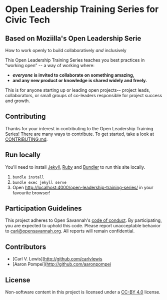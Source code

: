 # Open Leadership Training Series for Civic Tech
## Based on Moziilla's Open Leadership Serie
How to work openly to build collaboratively *and* inclusively

This Open Leadership Training Series teaches you best practices in “working open” -- a way of working where:

* **_everyone_ is invited to collaborate on something amazing,**
* **and any new product or knowledge is shared widely and freely.**

This is for anyone starting up or leading open projects-- project leads, collaborators, or small groups of co-leaders responsible for project success and growth.

## Contributing

Thanks for your interest in contributing to the Open Leadership Training Series! There are many ways to contribute. To get started, take a look at [CONTRIBUTING.md](CONTRIBUTING.md).

## Run locally

You'll need to install [Jekyll](https://jekyllrb.com/), [Ruby](https://www.ruby-lang.org/en/) and [Bundler](http://bundler.io/) to run this site locally.

1. `bundle install`
2. `bundle exec jekyll serve`
3. Open [http://localhost:4000/open-leadership-training-series/](http://localhost:4000/open-leadership-training-series/) in your favourite browser!

## Participation Guidelines

This project adheres to Open Savannah's [code of conduct](CODE_OF_CONDUCT.md). By participating, you are expected to uphold this code. Please report unacceptable behavior to carl@opensavannah.org. All reports will remain confidential.

## Contributors

+ [Carl V. Lewis](http://github.com/carlvlewis
+ [Aaron Pompei](http://github.com/aaronpompei

## License

Non-software content in this project is licensed under a [CC-BY 4.0](https://creativecommons.org/licenses/by/4.0/) license.


[gh-contributors]: https://github.com/mozilla/open-leadership-training-series/network/members
